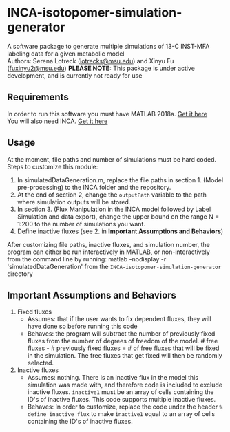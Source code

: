 # INCA-isotopomer-simulation-generator
A software package to generate multiple simulations of 13-C INST-MFA labeling data for a given metabolic model  <br>
Authors: Serena Lotreck (lotrecks@msu.edu) and Xinyu Fu (fuxinyu2@msu.edu) 
**PLEASE NOTE:** This package is under active development, and is currently not ready for use

## Requirements 
In order to run this software you must have MATLAB 2018a. [Get it here](https://www.mathworks.com/products/new_products/release2018a.html) <br>
You will also need INCA. [Get it here](http://mfa.vueinnovations.com/licensing/mfa-inca)

## Usage 
At the moment, file paths and number of simulations must be hard coded. Steps to customize this module: 
1. In simulatedDataGeneration.m, replace the file paths in section 1. (Model pre-processing) to the INCA folder and the repository. 
2. At the end of section 2, change the `outputPath` variable to the path where simulation outputs will be stored. 
3. In section 3. (Flux Manipulation in the INCA model followed by Label Simulation and data export), change the upper bound on the range N = 1:200 to the number of simulations you want.  
4. Define inactive fluxes (see 2. in **Important Assumptions and Behaviors**)

After customizing file paths, inactive fluxes, and simulation number, the program can either be run interactively in MATLAB, or non-interactively from the command line by running: 
    matlab -nodisplay -r 'simulatedDataGeneration'
from the `INCA-isotopomer-simulation-generator` directory

## Important Assumptions and Behaviors 
1. Fixed fluxes
    * Assumes: that if the user wants to fix dependent fluxes, they will have done so before running this code 
    * Behaves: the program will subtract the number of previously fixed fluxes from the number of degrees of freedom of the model. # free fluxes - # previously fixed fluxes = # of free fluxes that will be fixed in the simulation. The free fluxes that get fixed will then be randomly selected. 
2. Inactive fluxes 
    * Assumes: nothing. There is an inactive flux in the model this simulation was made with, and therefore code is included to exclude inactive fluxes. `inactive1` must be an array of cells containing the ID's of inactive fluxes. This code supports multiple inactive fluxes. 
    * Behaves: In order to customize, replace the code under the header `% define inactive flux` to make `inactive1` equal to an array of cells containing the ID's of inactive fluxes.

